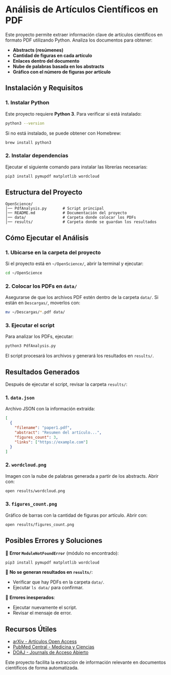 # Análisis de Artículos Científicos en PDF

Este proyecto permite extraer información clave de artículos científicos en formato PDF utilizando Python. Analiza los documentos para obtener:

- **Abstracts (resúmenes)**
- **Cantidad de figuras en cada artículo**
- **Enlaces dentro del documento**
- **Nube de palabras basada en los abstracts**
- **Gráfico con el número de figuras por artículo**

## Instalación y Requisitos

### 1. Instalar Python
Este proyecto requiere **Python 3**. Para verificar si está instalado:

```bash
python3 --version
```

Si no está instalado, se puede obtener con Homebrew:

```bash
brew install python3
```

### 2. Instalar dependencias
Ejecutar el siguiente comando para instalar las librerías necesarias:

```bash
pip3 install pymupdf matplotlib wordcloud
```

## Estructura del Proyecto

```
OpenScience/
│── PdfAnalysis.py       # Script principal
│── README.md            # Documentación del proyecto
│── data/                # Carpeta donde colocar los PDFs
│── results/             # Carpeta donde se guardan los resultados
```

## Cómo Ejecutar el Análisis

### 1. Ubicarse en la carpeta del proyecto
Si el proyecto está en `~/OpenScience/`, abrir la terminal y ejecutar:

```bash
cd ~/OpenScience
```

### 2. Colocar los PDFs en `data/`
Asegurarse de que los archivos PDF estén dentro de la carpeta `data/`.
Si están en `Descargas/`, moverlos con:

```bash
mv ~/Descargas/*.pdf data/
```

### 3. Ejecutar el script
Para analizar los PDFs, ejecutar:

```bash
python3 PdfAnalysis.py
```

El script procesará los archivos y generará los resultados en `results/`.

## Resultados Generados

Después de ejecutar el script, revisar la carpeta `results/`:

### 1. `data.json`
Archivo JSON con la información extraída:

```json
[
  {
    "filename": "paper1.pdf",
    "abstract": "Resumen del artículo...",
    "figures_count": 3,
    "links": ["https://example.com"]
  }
]
```

### 2. `wordcloud.png`
Imagen con la nube de palabras generada a partir de los abstracts.
Abrir con:

```bash
open results/wordcloud.png
```

### 3. `figures_count.png`
Gráfico de barras con la cantidad de figuras por artículo.
Abrir con:

```bash
open results/figures_count.png
```

## Posibles Errores y Soluciones

🔹 **Error `ModuleNotFoundError`** (módulo no encontrado):

```bash
pip3 install pymupdf matplotlib wordcloud
```

🔹 **No se generan resultados en `results/`**:
- Verificar que hay PDFs en la carpeta `data/`.
- Ejecutar `ls data/` para confirmar.

🔹 **Errores inesperados**:
- Ejecutar nuevamente el script.
- Revisar el mensaje de error.

## Recursos Útiles

- [arXiv - Artículos Open Access](https://arxiv.org/)
- [PubMed Central - Medicina y Ciencias](https://www.ncbi.nlm.nih.gov/pmc/)
- [DOAJ - Journals de Acceso Abierto](https://www.doaj.org/)


Este proyecto facilita la extracción de información relevante en documentos científicos de forma automatizada.
